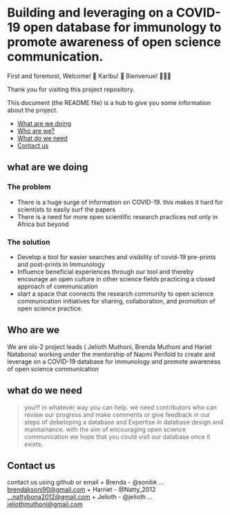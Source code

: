 # Building and leveraging on a COVID- 19 open database for immunology to promote awareness  of open science communication.

First and foremost, Welcome! :tada: Karibu! :confetti_ball: Bienvenue! :balloon::balloon::balloon:

Thank you for visiting this project repository.

This document (the README file) is a hub to give you some information about the project.

+ [What are we doing](#what-are-we-doing)
+ [Who are we?](#who-are-we)
+ [What do we need](#what-do-we-need)
+ [Contact us](#contact-us)


## what are we doing
### The problem
+ There is a huge surge of information on COVID-19. this makes it hard for scientists to easily surf the papers
+ There is a need for more open scientific research practices not only in Africa but beyond

### The solution
+ Develop a tool for easier searches and visibility of covid-19 pre-prints and post-prints in Immunology
+ Influence beneficial experiences through our tool and thereby encourage an open culture in other science fields practicing a closed approach of communication
+ start a space that connects the research community to open science communication initiatives for sharing, collaboration, and promotion of open science practice.

## Who are we
We are ols-2 project leads ( Jelioth Muthoni, Brenda Muthoni and Hariet Natabona) working under the mentorship of Naomi Penfold to create and leverage on a COVID-19 database for immunology and promote awareness of open science communication

## what do we need 
 > you!!! in whatever way you can help. 
 we need contributors who can review our progress and make comments or give feedback in our steps of debeloping a database and 
 Expertise in database design and maintainance.
 > with the aim of encouraging open science communication we hope that you could visit our database once it exixts.
 
 ## Contact us
 
contact us using github  or email
        + Brenda - @sonibk ... brendaksoni90@gmail.com
        + Harriet - @Natty_2012 ...nattybona2012@gmail.com
        + Jelioth - @jelioth ... jeliothmuthoni@gmail.com
    
 
 
